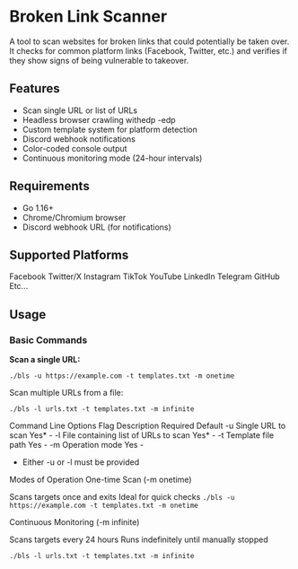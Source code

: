 # Broken Link Scanner

A tool to scan websites for broken links that could potentially be taken over. It checks for common platform links (Facebook, Twitter, etc.) and verifies if they show signs of being vulnerable to takeover.

## Features

- Scan single URL or list of URLs
- Headless browser crawling withedp
-edp
- Custom template system for platform detection
- Discord webhook notifications
- Color-coded console output
- Continuous monitoring mode (24-hour intervals)

## Requirements

- Go 1.16+
- Chrome/Chromium browser
- Discord webhook URL (for notifications)

## Supported Platforms
Facebook
Twitter/X
Instagram
TikTok
YouTube
LinkedIn
Telegram
GitHub
Etc...

## Usage

### Basic Commands

**Scan a single URL:**

`./bls -u https://example.com -t templates.txt -m onetime`

Scan multiple URLs from a file:

`./bls -l urls.txt -t templates.txt -m infinite`

Command Line Options
Flag	Description	Required	Default
-u	Single URL to scan	Yes*	-
-l	File containing list of URLs to scan	Yes*	-
-t	Template file path	Yes	-
-m	Operation mode	Yes	-
* Either -u or -l must be provided

Modes of Operation
One-time Scan (-m onetime)

Scans targets once and exits
Ideal for quick checks
`./bls -u https://example.com -t templates.txt -m onetime`

Continuous Monitoring (-m infinite)

Scans targets every 24 hours
Runs indefinitely until manually stopped

`./bls -l urls.txt -t templates.txt -m infinite`
